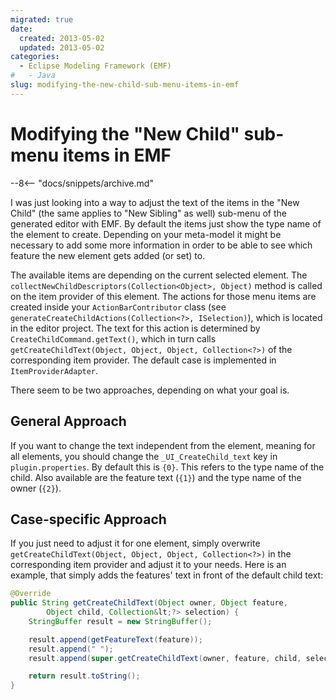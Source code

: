 ```yaml
---
migrated: true
date:
  created: 2013-05-02
  updated: 2013-05-02
categories:
  - Eclipse Modeling Framework (EMF)
#   - Java
slug: modifying-the-new-child-sub-menu-items-in-emf
---
```


# Modifying the "New Child" sub-menu items in EMF

--8<-- "docs/snippets/archive.md"

I was just looking into a way to adjust the text of the items in the "New Child" (the same applies to "New Sibling" as well) sub-menu of the generated editor with EMF.
By default the items just show the type name of the element to create.
Depending on your meta-model it might be necessary to add some more information in order to be able to see which feature the new element gets added (or set) to.

The available items are depending on the current selected element.
The `collectNewChildDescriptors(Collection<Object>, Object)` method is called on the item provider of this element.
The actions for those menu items are created inside your `ActionBarContributor` class (see `generateCreateChildActions(Collection<?>, ISelection)`), which is located in the editor project.
The text for this action is determined by `CreateChildCommand.getText()`, which in turn calls `getCreateChildText(Object, Object, Object, Collection<?>)` of the corresponding item provider.
The default case is implemented in `ItemProviderAdapter`.

There seem to be two approaches, depending on what your goal is.

<!-- more -->

## General Approach

If you want to change the text independent from the element, meaning for all elements, you should change the `_UI_CreateChild_text` key in `plugin.properties`.
By default this is `{0}`.
This refers to the type name of the child.
Also available are the feature text (`{1}`) and the type name of the owner (`{2}`).

## Case-specific Approach

If you just need to adjust it for one element, simply overwrite `getCreateChildText(Object, Object, Object, Collection<?>)` in the corresponding item provider and adjust it to your needs.
Here is an example, that simply adds the features' text in front of the default child text:

```java
@Override
public String getCreateChildText(Object owner, Object feature,
        Object child, Collection&lt;?> selection) {
    StringBuffer result = new StringBuffer();

    result.append(getFeatureText(feature));
    result.append(" ");
    result.append(super.getCreateChildText(owner, feature, child, selection));

    return result.toString();
}
```
